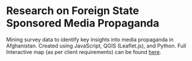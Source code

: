 # Research on Foreign State Sponsored Media Propaganda

Mining survey data to identify key insights into media propaganda in Afghanistan. Created using JavaScript, QGIS (Leaflet.js), and Python. Full Interactive map (as per client requirements) can be found [here](https://ishaterdal.github.io/Foreign-State-Sponsored-Media-Propaganda/).
